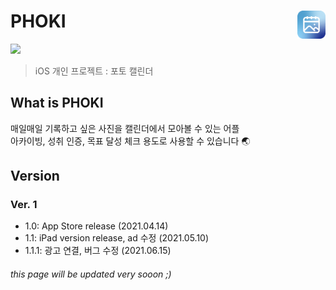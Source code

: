 # PHOKI <img src="https://github.com/sio2whocodes/PHOKI/blob/main/PHOKI/img/phoki_icon_%EB%91%A5%EA%B8%80_%EB%8C%80%EC%A7%80%201.png" width = 45 align = right>
[<img src = "https://devimages-cdn.apple.com/app-store/marketing/guidelines/images/badge-download-on-the-app-store.svg">](https://apps.apple.com/us/app/%ED%8F%AC%ED%82%A4/id1562617132#?platform=iphone)    

> iOS 개인 프로젝트 : 포토 캘린더
## What is PHOKI
매일매일 기록하고 싶은 사진을 캘린더에서 모아볼 수 있는 어플   
아카이빙, 성취 인증, 목표 달성 체크 용도로 사용할 수 있습니다 🌏
   
## Version
### Ver. 1
- 1.0: App Store release (2021.04.14)
- 1.1: iPad version release, ad 수정 (2021.05.10)
- 1.1.1: 광고 연결, 버그 수정 (2021.06.15)

###### this page will be updated very sooon ;)
